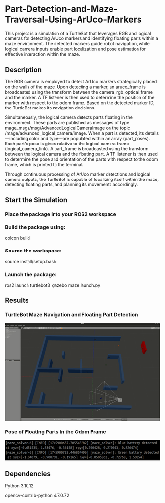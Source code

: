 # Part-Detection-and-Maze-Traversal-Using-ArUco-Markers
 This project is a simulation of a TurtleBot that leverages RGB and logical cameras for detecting ArUco markers and identifying floating parts within a maze environment. The detected markers guide robot navigation, while logical camera inputs enable part localization and pose estimation for effective interaction within the maze.

 ## Description
 The RGB camera is employed to detect ArUco markers strategically placed on the walls of the maze. Upon detecting a marker, an aruco_frame is broadcasted using the transform between the camera_rgb_optical_frame and the marker. A TF listener is then used to determine the position of the marker with respect to the odom frame. Based on the detected marker ID, the TurtleBot makes its navigation decisions.

Simultaneously, the logical camera detects parts floating in the environment. These parts are published as messages of type mage_msgs/msg/AdvancedLogicalCameraImage on the topic /mage/advanced_logical_camera/image. When a part is detected, its details—including color and type—are populated within an array (part_poses). Each part's pose is given relative to the logical camera frame (logical_camera_link). A part_frame is broadcasted using the transform between the logical camera and the floating part. A TF listener is then used to determine the pose and orientation of the parts with respect to the odom frame, which is printed to the terminal.

Through continuous processing of ArUco marker detections and logical camera outputs, the TurtleBot is capable of localizing itself within the maze, detecting floating parts, and planning its movements accordingly.

## Start the Simulation
### Place the package into your ROS2 workspace

### Build the package using:
colcon build

### Source the workspace:
source install/setup.bash

### Launch the package:
ros2 launch turtlebot3_gazebo maze.launch.py

## Results
### TurtleBot Maze Navigation and Floating Part Detection
![Watch the demo](results/maze_navigation.gif)

### Pose of Floating Parts in the Odom Frame
<img src="results/parts position and orientation.png">

## Dependencies

Python 3.10.12

opencv-contrib-python 4.7.0.72